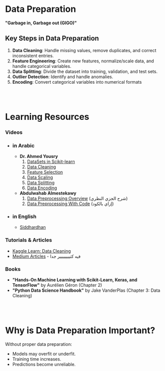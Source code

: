 # Data Preparation  
**"Garbage in, Garbage out (GIGO)"**  


## Key Steps in Data Preparation  
1. **Data Cleaning**: Handle missing values, remove duplicates, and correct inconsistent entries.  
2. **Feature Engineering**: Create new features, normalize/scale data, and handle categorical variables.  
3. **Data Splitting**: Divide the dataset into training, validation, and test sets.  
4. **Outlier Detection**: Identify and handle anomalies.  
5. **Encoding**: Convert categorical variables into numerical formats

<br>
<br>

# Learning Resources  

### Videos
- ### in **Arabic**
   - **Dr. Ahmed Yousry**
       1. [DataSets in Scikit-learn](https://youtu.be/O1YXUDnEuB0?si=4_sqClvkizRjkpUO)
       2. [Data Cleaning](https://youtu.be/Wf11xpglxOk?si=N9SX-xVCiuqd6izI)
       3. [Feature Selection](https://youtu.be/3k8S5fQh78w?si=1f-IT62haMWzibUh)
       4. [Data Scaling](https://youtu.be/d1sXfT5Ihsc?si=4CoELbBpzp_g2uCY)
       5. [Data Splitting](https://youtu.be/EQuD4iVF5KI?si=B1Llk77ikg20Bg5o)
       6. [Data Encoding](https://youtu.be/lcuO1BG2Dus?si=XZ8-5Ldg1leiiT5O)
   - **Abdulwahab Almestekawy**
       1. [Data Preprocessing Overview](https://youtu.be/Zo7WcAkPIo0?si=siFFIQ1yQgOb8ubP) (شرح الجزي النظري)
       2. [Data Preprocessing With Code](https://youtu.be/LHN4w1HoPqI?si=JRx6pPfx2EEwcJb3) (إزاي بالكود)
- ### in **English**
    - [Siddhardhan](https://www.youtube.com/playlist?list=PLfFghEzKVmjuUzJtZkI38zqMEKb1yCH91)  


### Tutorials & Articles  
- [Kaggle Learn: Data Cleaning](https://www.kaggle.com/learn/data-cleaning)  
- [Medium Articles](https://medium.com/search?q=data+preparation) - فيه كتيييييييير جدا

### Books
- **"Hands-On Machine Learning with Scikit-Learn, Keras, and TensorFlow"** by Aurélien Géron (Chapter 2)  
- **"Python Data Science Handbook"** by Jake VanderPlas (Chapter 3: Data Cleaning)  

<br>
<br>

# Why is Data Preparation Important?  
Without proper data preparation:  
- Models may overfit or underfit.  
- Training time increases.  
- Predictions become unreliable.

